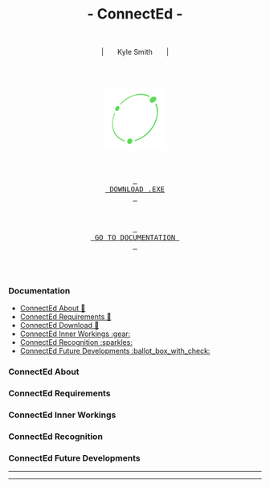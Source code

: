 <div align = center>

# - ConnectEd -

<br>

<p>
  | &nbsp &nbsp &nbsp Kyle Smith &nbsp &nbsp &nbsp |
</p>

<a name="connected-download"></a>
<br>
<br>

<img src="./connectEd/src/assets/icons/connected-frame-logo.svg" alt="ConnectEd" height="25%" width="25%">

<br>
<br>
<br>

[<kbd> <br> DOWNLOAD .EXE <br> </kbd>][KBD]

<br>

[<kbd> <br> GO TO DOCUMENTATION <br> </kbd>][GOTO]

</div>

<br>
<br>

<!--------------------------------- Documentation Table ------------------------------------------->

<a name="documentation"></a>
### Documentation
<ul>
  <li><a href="#connected-about">ConnectEd About 📜</a></li>
  <li><a href="#connected-requirements">ConnectEd Requirements 📑</a></li>
  <li><a href="#connected-download">ConnectEd Download 🔧</a></li>
  <li><a href="#connected-inner-workings">ConnectEd Inner Workings :gear:</a></li>
  <li><a href="#connected-recognition">ConnectEd Recognition :sparkles:</a></li>
  <li><a href="#connected-future-developments">ConnectEd Future Developments :ballot_box_with_check:</a></li>
</ul>

<!--------------------------------- ConnectEd About ------------------------------------------->

<a name="connected-abbout"></a>
### ConnectEd About

<!--------------------------------- ConnectEd Requirements ------------------------------------------->

<a name="connected-requirements"></a>
### ConnectEd Requirements

<!--------------------------------- ConnectEd Inner Workings ------------------------------------------->

<a name="connected-inner-workings"></a>
### ConnectEd Inner Workings

<!--------------------------------- ConnectEd Recognition ------------------------------------------->

<a name="connected-recognition"></a>
### ConnectEd Recognition

<!--------------------------------- ConnectEd Future Developments ------------------------------------------->

<a name="connected-future-developments"></a>
### ConnectEd Future Developments

<hr>
<hr>

<!--------------------------------- Variables ------------------------------------------->

[KBD]: http://example.com/
[GOTO]: #documentation
